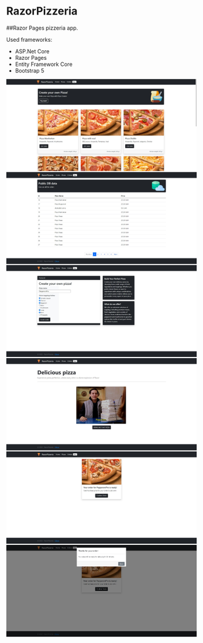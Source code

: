 # RazorPizzeria
##Razor Pages pizzeria app.

Used frameworks:
- ASP.Net Core
- Razor Pages
- Entity Framework Core
- Bootstrap 5

![alt text](https://github.com/EvheniiSarancha/RazorPizzeria-EF-Core/blob/master/wwwroot/repo-pics/pizzas.jpg)
![alt text](https://github.com/EvheniiSarancha/RazorPizzeria-EF-Core/blob/master/wwwroot/repo-pics/orders.jpg)
![alt text](https://github.com/EvheniiSarancha/RazorPizzeria-EF-Core/blob/master/wwwroot/repo-pics/custom.jpg)
![alt text](https://github.com/EvheniiSarancha/RazorPizzeria-EF-Core/blob/master/wwwroot/repo-pics/home.jpg)
![alt text](https://github.com/EvheniiSarancha/RazorPizzeria-EF-Core/blob/master/wwwroot/repo-pics/confirm.jpg)
![alt text](https://github.com/EvheniiSarancha/RazorPizzeria-EF-Core/blob/master/wwwroot/repo-pics/modal.jpg)
